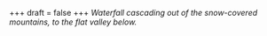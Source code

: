 
+++
draft = false
+++
_Waterfall cascading out of the snow-covered mountains, to the flat valley below._
